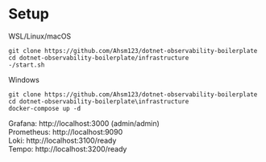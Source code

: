 # Setup

WSL/Linux/macOS<br />

``git clone https://github.com/Ahsm123/dotnet-observability-boilerplate``<br />
``cd dotnet-observability-boilerplate/infrastructure``<br />
``-/start.sh``<br />

Windows<br />

``git clone https://github.com/Ahsm123/dotnet-observability-boilerplate``<br />
``cd dotnet-observability-boilerplate\infrastructure``<br />
``docker-compose up -d``<br />

Grafana: http://localhost:3000 (admin/admin)<br />
Prometheus: http://localhost:9090<br />
Loki: http://localhost:3100/ready<br />
Tempo: http://localhost:3200/ready<br />
